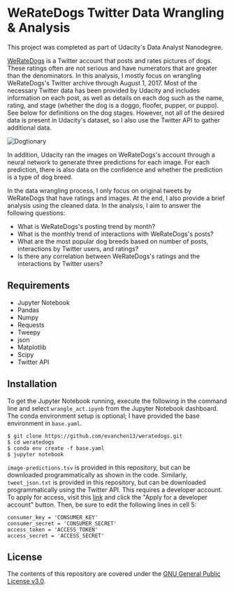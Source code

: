 # WeRateDogs Twitter Data Wrangling & Analysis
This project was completed as part of Udacity's Data Analyst Nanodegree.

[WeRateDogs](https://twitter.com/dog_rates?ref_src=twsrc%5Egoogle%7Ctwcamp%5Eserp%7Ctwgr%5Eauthor) is a Twitter account that posts and rates pictures of dogs. These ratings often are not serious and have numerators that are greater than the denominators. In this analysis, I mostly focus on wrangling WeRateDogs's Twitter archive through August 1, 2017. Most of the necessary Twitter data has been provided by Udacity and includes information on each post, as well as details on each dog such as the name, rating, and stage (whether the dog is a doggo, floofer, pupper, or puppo). See below for definitions on the dog stages. However, not all of the desired data is present in Udacity's dataset, so I also use the Twitter API to gather additional data.

![Dogtionary](/visualizations/dogtionary.png)

In addition, Udacity ran the images on WeRateDogs's account through a neural network to generate three predictions for each image. For each prediction, there is also data on the confidence and whether the prediction is a type of dog breed.

In the data wrangling process, I only focus on original tweets by WeRateDogs that have ratings and images. At the end, I also provide a brief analysis using the cleaned data. In the analysis, I aim to answer the following questions:
- What is WeRateDogs's posting trend by month?
- What is the monthly trend of interactions with WeRateDogs's posts?
- What are the most popular dog breeds based on number of posts, interactions by Twitter users, and ratings?
- Is there any correlation between WeRateDogs's ratings and the interactions by Twitter users?

## Requirements
- Jupyter Notebook
- Pandas
- Numpy
- Requests
- Tweepy
- json
- Matplotlib
- Scipy
- Twitter API

## Installation
To get the Jupyter Notebook running, execute the following in the command line and select `wrangle_act.ipynb` from the Jupyter Notebook dashboard. The conda environment setup is optional; I have provided the base environment in `base.yaml`.
```
$ git clone https://github.com/evanchen13/weratedogs.git
$ cd weratedogs
$ conda env create -f base.yaml
$ jupyter notebook
```

`image-predictions.tsv` is provided in this repository, but can be downloaded programmatically as shown in the code. Similarly, `tweet_json.txt` is provided in this repository, but can be downloaded programmatically using the Twitter API. This requires a developer account. To apply for access, visit this [link](https://developer.twitter.com/en/apply-for-access) and click the "Apply for a developer account" button. Then, be sure to edit the following lines in cell 5:
```
consumer_key = 'CONSUMER_KEY'
consumer_secret = 'CONSUMER_SECRET'
access_token = 'ACCESS_TOKEN'
access_secret = 'ACCESS_SECRET'
```

## License
The contents of this repository are covered under the [GNU General Public License v3.0](https://github.com/evanchen13/weratedogs/blob/master/LICENSE).

